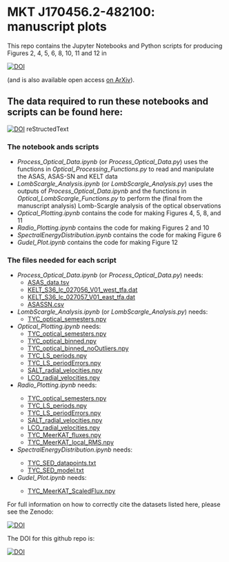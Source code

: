 # MKT J170456.2-482100: manuscript plots

This repo contains the Jupyter Notebooks and Python scripts for producing Figures 2, 4, 5, 6, 8,  10, 11 and 12 in

[![DOI](https://zenodo.org/badge/doi/10.1093/mnras/stz3027.svg)](https://doi.org/10.1093/mnras/stz3027)

(and is also available open access <a href="http://arxiv.org/abs/1911.07713">on ArXiv</a>).

## The data required to run these notebooks and scripts can be found here:

[![DOI](https://zenodo.org/badge/DOI/10.5281/zenodo.3548868.svg)](https://doi.org/10.5281/zenodo.3548868)
reStructedText

### The notebook ands scripts

<ul>
  <li><em>Process_Optical_Data.ipynb</em> (or <em>Process_Optical_Data.py</em>) uses the functions in <em>Optical_Processing_Functions.py</em> to read and manipulate the ASAS, ASAS-SN and KELT data</li>
  <li><em>LombScargle_Analysis.ipynb</em> (or <em>LombScargle_Analysis.py</em>) uses the outputs of <em>Process_Optical_Data.ipynb</em> and the functions in <em>Optical_LombScargle_Functions.py</em> to perform the (final from the manuscript analysis) Lomb-Scargle analysis of the optical observations</li>
  <li><em>Optical_Plotting.ipynb</em> contains the code for making Figures 4, 5, 8, and 11</li>
  <li><em>Radio_Plotting.ipynb</em> contains the code for making Figures 2 and 10</li>
  <li><em>SpectralEnergyDistribution.ipynb</em> contains the code for making Figure 6</li>
  <li><em>Gudel_Plot.ipynb</em> contains the code for making Figure 12</li>
</ul>

### The files needed for each script

<ul>
  <li><em>Process_Optical_Data.ipynb</em> (or <em>Process_Optical_Data.py</em>) needs:
    <ul>
      <li><a href="https://zenodo.org/record/3548868/files/ASAS_data.tsv?download=1">ASAS_data.tsv</a></li>
      <li><a href="https://zenodo.org/record/3548868/files/KELT_S36_lc_027056_V01_west_tfa.dat?download=1">KELT_S36_lc_027056_V01_west_tfa.dat</a></li>
      <li><a href="https://zenodo.org/record/3548868/files/KELT_S36_lc_027057_V01_east_tfa.dat?download=1">KELT_S36_lc_027057_V01_east_tfa.dat</a></li>
      <li><a href="https://zenodo.org/record/3548868/files/ASASSN.csv?download=1">ASASSN.csv</a></li>
    </ul>  
    </li>
  <li><em>LombScargle_Analysis.ipynb</em> (or <em>LombScargle_Analysis.py</em>) needs:
  <ul>
      <li><a href="https://zenodo.org/record/3548868/files/TYC_optical_semesters.npy?download=1">TYC_optical_semesters.npy</a></li>
  </ul>
  </li>
  <li><em>Optical_Plotting.ipynb</em> needs:
  <ul>
    <li><a href="https://zenodo.org/record/3548868/files/TYC_optical_semesters.npy?download=1">TYC_optical_semesters.npy</a></li>
    <li><a href="https://zenodo.org/record/3548868/files/TYC_optical_binned.npy?download=1">TYC_optical_binned.npy</a></li>
    <li><a href="https://zenodo.org/record/3548868/files/TYC_optical_binned_noOutliers.npy?download=1">TYC_optical_binned_noOutliers.npy</a></li>
    <li><a href="https://zenodo.org/record/3548868/files/TYC_LS_periods.npy?download=1">TYC_LS_periods.npy</a></li>
    <li><a href="https://zenodo.org/record/3548868/files/TYC_LS_periodErrors.npy?download=1">TYC_LS_periodErrors.npy</a></li>
    <li><a href="https://zenodo.org/record/3548868/files/SALT_radial_velocities.npy?download=1">SALT_radial_velocities.npy</a></li>
    <li><a href="https://zenodo.org/record/3548868/files/LCO_radial_velocities.npy?download=1">LCO_radial_velocities.npy</a></li>
  </ul>
  
  </li>
  <li><em>Radio_Plotting.ipynb</em> needs:</li>
  <ul>
    <li><a href="https://zenodo.org/record/3548868/files/TYC_optical_semesters.npy?download=1">TYC_optical_semesters.npy</a></li>
    <li><a href="https://zenodo.org/record/3548868/files/TYC_LS_periods.npy?download=1">TYC_LS_periods.npy</a></li>
    <li><a href="https://zenodo.org/record/3548868/files/TYC_LS_periodErrors.npy?download=1">TYC_LS_periodErrors.npy</a></li>
    <li><a href="https://zenodo.org/record/3548868/files/SALT_radial_velocities.npy?download=1">SALT_radial_velocities.npy</a></li>
    <li><a href="https://zenodo.org/record/3548868/files/LCO_radial_velocities.npy?download=1">LCO_radial_velocities.npy</a></li>
  <li><a href="https://zenodo.org/record/3548868/files/TYC_MeerKAT_fluxes.npy?download=1">TYC_MeerKAT_fluxes.npy</a></li>
  <li><a href="https://zenodo.org/record/3548868/files/TYC_MeerKAT_local_RMS.npy?download=1">TYC_MeerKAT_local_RMS.npy</a></li>
  </ul>
  <li><em>SpectralEnergyDistribution.ipynb</em> needs:</li>
  <ul>
  <li><a href="https://zenodo.org/record/3548868/files/TYC_SED_datapoints.txt?download=1">TYC_SED_datapoints.txt</a></li>
  <li><a href="https://zenodo.org/record/3548868/files/TYC_SED_model.txt?download=1">TYC_SED_model.txt</a></li>
  </ul>
  <li><em>Gudel_Plot.ipynb</em> needs:</li>
  <ul>
  <li><a href="https://zenodo.org/record/3548868/files/TYC_MeerKAT_ScaledFlux.npy?download=1">TYC_MeerKAT_ScaledFlux.npy</a></li>
  </ul>
</ul>

For full information on how to correctly cite the datasets listed here, please see the Zenodo:

<a href="https://doi.org/10.5281/zenodo.3548868"><img src="https://zenodo.org/badge/DOI/10.5281/zenodo.3548868.svg" alt="DOI"></a>

The DOI for this github repo is:

[![DOI](https://zenodo.org/badge/222704083.svg)](https://zenodo.org/badge/latestdoi/222704083)
